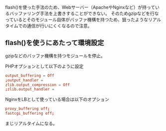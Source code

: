 flash()を使った手法のため、Webサーバー（ApacheやNginxなど）が持っているバッファリング手法を上書きすることができない。
そのためgzipなどを行なっているとそのモジュール自体がバッファ機構を持つため、狙ったようなリアルタイムでの通信が行いにくくなるので注意。

## flash()を使うにあたって環境設定

gzipなどのバッファ機構を持つモジュールを停止。

PHPオプションとして以下のように設定
```conf
output_buffering = Off
;output_handler =
zlib.output_compression = Off
;zlib.output_handler =
```

NginxをLBとして使っている場合は以下のオプション
```conf
proxy_buffering off;
fastcgi_buffering off;
```

まじリアルタイムになる。